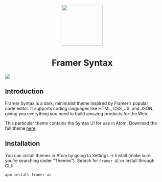 
<p align="center">
  <img src="https://raw.githubusercontent.com/framer/syntax-vsc/master/logo.png?token=ABICIx_8nmoNZQ_e5zUhhHAFglt22RGPks5a4KLXwA%3D%3D" width="134" height="134"/>
</p>
<h1 align="center">Framer Syntax</h1>

<img src="https://raw.githubusercontent.com/framer/syntax-atom-ui/master/framer-syntax.jpg" />

## Introduction

Framer Syntax is a dark, minimalist theme inspired by Framer’s popular code editor. It supports coding languages like HTML, CSS, JS, and JSON, giving you everything you need to build amazing products for the Web.

This particular theme contains the Syntax UI for use in Atom. Download the full theme <a href="https://github.com/framer/syntax-atom/">here</a>.

## Installation

You can install themes in Atom by going to Settings → Install (make sure you’re searching under “Themes”). Search for `Framer UI` or install through CLI:

```
apm install framer-ui
```
